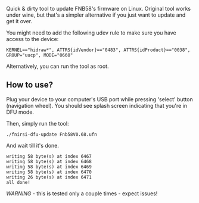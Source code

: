 Quick & dirty tool to update FNB58's firmware on Linux. Original tool works under wine, but that's a simpler alternative if you just want to update and get it over.

You might need to add the following udev rule to make sure you have access to the device:
```
KERNEL=="hidraw*", ATTRS{idVendor}=="0483", ATTRS{idProduct}=="0038", GROUP="uucp", MODE="0660"
```
Alternatively, you can run the tool as root.

## How to use?

Plug your device to your computer's USB port while pressing 'select' button (navigation wheel). You should see splash screen indicating that you're in DFU mode.

Then, simply run the tool:
```
./fnirsi-dfu-update Fnb58V0.68.ufn
```

And wait till it's done.
```
writing 58 byte(s) at index 6467
writing 58 byte(s) at index 6468
writing 58 byte(s) at index 6469
writing 58 byte(s) at index 6470
writing 26 byte(s) at index 6471
all done!
```

*WARNING* - this is tested only a couple times - expect issues!
